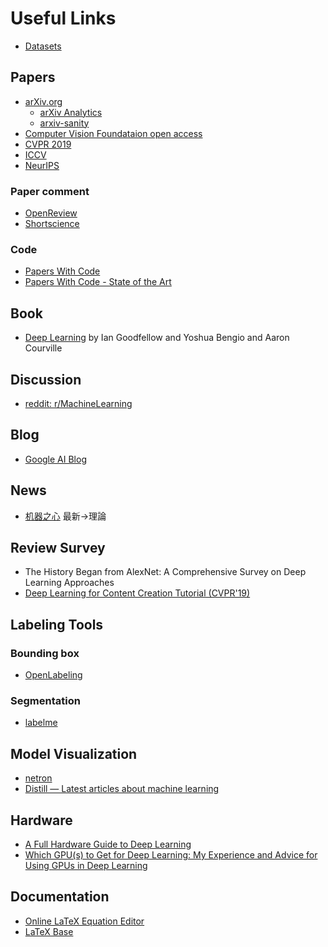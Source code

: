 # Useful Links

* [Datasets](/links/datasets.md)

## Papers
* [arXiv.org](https://arxiv.org/)  
    * [arXiv Analytics](http://arxitics.com/)
    * [arxiv-sanity](http://www.arxiv-sanity.com/top)
* [Computer Vision Foundataion open access](http://openaccess.thecvf.com/menu.py)
* [CVPR 2019](http://openaccess.thecvf.com/CVPR2019.py)
* [ICCV](http://abc-iccv)
* [NeurIPS](https://nips.cc/)

### Paper comment
* [OpenReview](https://openreview.net/)
* [Shortscience](https://www.shortscience.org/)

### Code
* [Papers With Code](https://paperswithcode.com)  
* [Papers With Code - State of the Art](https://paperswithcode.com/sota)  

## Book
* [Deep Learning](https://www.deeplearningbook.org/) by Ian Goodfellow and Yoshua Bengio and Aaron Courville  

## Discussion
* [reddit: r/MachineLearning](https://www.reddit.com/r/MachineLearning/)

## Blog
* [Google AI Blog](https://ai.googleblog.com/)

## News
* [机器之心](https://www.jiqizhixin.com/) 最新->理論  

## Review Survey
* The History Began from AlexNet: A Comprehensive Survey on Deep Learning Approaches
* [Deep Learning for Content Creation Tutorial (CVPR'19)](https://www.youtube.com/playlist?list=PLp85pM5EwmwZwYJLk8LHwOMZL57zmzCfX)

## Labeling Tools
### Bounding box
* [OpenLabeling](https://github.com/Cartucho/OpenLabeling)  
### Segmentation
* [labelme](https://github.com/wkentaro/labelme)

## Model Visualization
* [netron](https://lutzroeder.github.io/netron/)
* [Distill — Latest articles about machine learning](https://distill.pub/)

## Hardware
* [A Full Hardware Guide to Deep Learning](https://timdettmers.com/2018/12/16/deep-learning-hardware-guide/)  
* [Which GPU(s) to Get for Deep Learning: My Experience and Advice for Using GPUs in Deep Learning](https://timdettmers.com/2019/04/03/which-gpu-for-deep-learning/)  

## Documentation
* [Online LaTeX Equation Editor](https://www.codecogs.com/latex/eqneditor.php)
* [LaTeX Base](https://latexbase.com/)